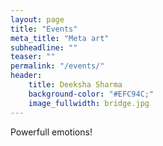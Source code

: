 ```yaml
---
layout: page
title: "Events"
meta_title: "Meta art"
subheadline: ""
teaser: ""
permalink: "/events/"
header:
    title: Deeksha Sharma
    background-color: "#EFC94C;"
    image_fullwidth: bridge.jpg
---
```


Powerfull emotions!
